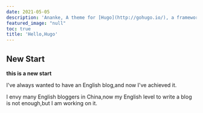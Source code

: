```yaml
---
date: 2021-05-05
description: 'Ananke, A theme for [Hugo](http://gohugo.io/), a framework for building websites.'
featured_image: "null"
toc: true
title: 'Hello,Hugo'
---
```


## New Start

**this is a new start**

I've always wanted to have an English blog,and now I've achieved it.

I envy many English bloggers in China,now my English level to write a blog is not enough,but I am working on it.




